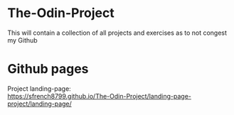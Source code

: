 # The-Odin-Project
This will contain a collection of all projects and exercises as to not congest my Github

# Github pages
Project landing-page:  
https://sfrench8799.github.io/The-Odin-Project/landing-page-project/landing-page/
